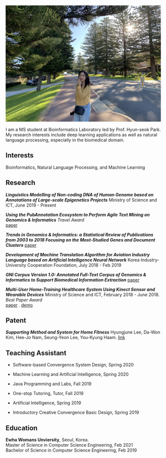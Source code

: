 ![Image](./img/main.png)

I am a MS student at Bioinformatics Laboratory led by Prof. Hyun-seok Park.   
My research interests include deep learning applications as well as natural language processing, especially in the biomedical domain.

## Interests

Bioinformatics, Natural Language Processing, and Machine Learning

## Research

***Linguistics Modelling of Non-coding DNA of Human Genome based on Annotations of Large-scale Epigenetics Projects*** 
Ministry of Science and ICT, June 2019 - Present

***Using the PubAnnotation Ecosystem to Perform Agile Text Mining on Genomics & Informatics***
*Travel Award*  
[paper](https://genominfo.org/upload/pdf/gi-2020-18-2-e13.pdf)

***Trends in Genomics & Informatics: a Statistical Review of Publications from 2003 to 2018 Focusing on the Most-Studied Genes and Document Clusters***
[paper](https://genominfo.org/upload/pdf/gi-2019-17-3-e25.pdf)

***Development of Machine Translation Algorithm for Aviation Industry Language based on Artificial Intelligence Neural Network*** 
Korea Industry-University Cooperation Foundation, July 2018 - Feb 2019

***GNI Corpus Version 1.0: Annotated Full-Text Corpus of Genomics & Informatics to Support Biomedical Information Extraction***
[paper](https://genominfo.org/upload/pdf/gi-2018-16-3-75.pdf) 

***Multi-User Home-Training Healthcare System Using Kinect Sensor and Wearable Devices*** 
Ministry of Science and ICT, February 2018 - June 2018.  
*Best Paper Award*   
[paper](https://drive.google.com/file/d/1UOr8o4n1I96SHbNpzIr14przjWCwSnEy/view?usp=sharing) . [demo](https://www.youtube.com/watch?v=v5fK2L9En_w)

## Patent

***Supporting Method and System for Home Fitness***
Hyungjune Lee, Da-Won Kim, Hee-Jo Nam, Seung-Yeon Lee, You-Kyung Haam. 
[link](https://doi.org/10.8080/1020180163201)


## Teaching Assistant

- Software-based Convergence System Design, Spring 2020

- Machine Learning and Artificial Intelligence, Spring 2020

- Java Programming and Labs, Fall 2019
 
- One-stop Tutoring, Tutor, Fall 2019

- Artificial Intelligence, Spring 2019

- Introductory Creative Convergence Basic Design, Spring 2019

## Education

**Ewha Womans Unviersity**, Seoul, Korea.  
Master of Science in Computer Science Engineering, Feb 2021<br/>
Bachelor of Science in Computer Science Engineering, Feb 2019
